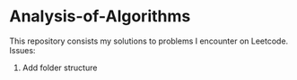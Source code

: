 # Analysis-of-Algorithms

This repository consists my solutions to problems I encounter on Leetcode.
Issues:
<ol>

<li>Add folder structure</li>
</ol>
